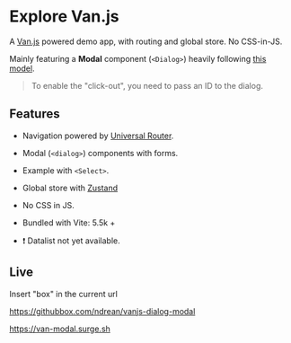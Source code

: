 # Explore Van.js

A [Van.js](https://vanjs.org/) powered demo app, with routing and global store. No CSS-in-JS.

Mainly featuring a **Modal** component (`<Dialog>`) heavily following [this model](https://github.com/FredericHeem/van-kit).

> To enable the "click-out", you need to pass an ID to the dialog.

## Features

- Navigation powered by [Universal Router](https://github.com/kriasoft/universal-router).
- Modal (`<dialog>`) components with forms.
- Example with `<Select>`.
- Global store with [Zustand](https://github.com/pmndrs/zustand)
- No CSS in JS.
- Bundled with Vite: 5.5k +

- :exclamation: Datalist not yet available.

## Live

Insert "box" in the current url

<https://githubbox.com/ndrean/vanjs-dialog-modal>

<https://van-modal.surge.sh>
